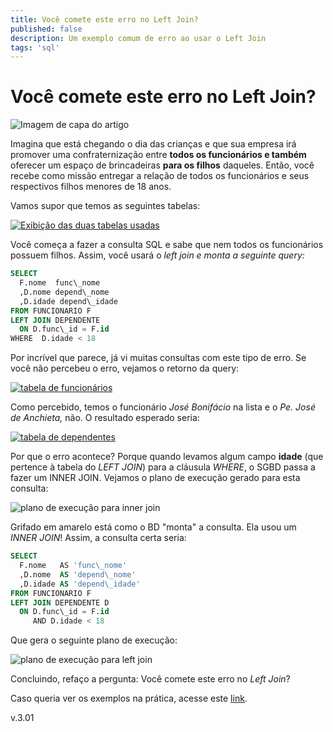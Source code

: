 ```yaml
---
title: Você comete este erro no Left Join?
published: false
description: Um exemplo comum de erro ao usar o Left Join
tags: 'sql'
---
```


# Você comete este erro no Left Join?

![Imagem de capa do artigo](https://media-exp1.licdn.com/dms/image/C4D12AQG4ox7yv7p6EQ/article-cover_image-shrink_423_752/0/1651578328606?e=2147483647&v=beta&t=ZK8wOw_90WeE1xBBqlyhK_iFUYo9tZ1536HyvMVMUQc)


Imagina que está chegando o dia das crianças e que sua empresa irá promover uma confraternização entre **todos os funcionários e também** oferecer um espaço de brincadeiras **para os filhos** daqueles. Então, você recebe como missão entregar a relação de todos os funcionários e seus respectivos filhos menores de 18 anos.

Vamos supor que temos as seguintes tabelas:

[![Exibição das duas tabelas usadas](https://media-exp1.licdn.com/dms/image/C4D12AQEf8ioRWKt2Zg/article-inline_image-shrink_1500_2232/0/1651581016945?e=2147483647&v=beta&t=IBjlCbKlhJfJbuXyqhAK_gAr_r-f9uXJx0AGvBmd6QY)](https://dbfiddle.uk/?rdbms=sqlserver_2016&fiddle=70d84946a39ee6ae487e93fa4ec7fbf2)

Você começa a fazer a consulta SQL e sabe que nem todos os funcionários possuem filhos. Assim, você usará o _left join e monta a seguinte query:_

``` sql
SELECT
  F.nome  func\_nome
  ,D.nome depend\_nome
  ,D.idade depend\_idade
FROM FUNCIONARIO F
LEFT JOIN DEPENDENTE
  ON D.func\_id = F.id
WHERE  D.idade < 18
```

Por incrível que parece, já vi muitas consultas com este tipo de erro. Se você não percebeu o erro, vejamos o retorno da query:

[![tabela de funcionários](https://media-exp1.licdn.com/dms/image/C4D12AQFX8h7E-5HrgQ/article-inline_image-shrink_1500_2232/0/1651582362950?e=2147483647&v=beta&t=gw7GcXNksafjuNB0Mes4Yq-T4nzmAvDNWFlSzifFW4U)](https://dbfiddle.uk/?rdbms=sqlserver_2016&fiddle=70d84946a39ee6ae487e93fa4ec7fbf2)

Como percebido, temos o funcionário _José Bonifácio_ na lista e o _Pe. José de Anchieta,_ não. O resultado esperado seria:

[![tabela de dependentes](https://media-exp1.licdn.com/dms/image/C4D12AQFv_3WyLbzzLw/article-inline_image-shrink_1500_2232/0/1651582381903?e=2147483647&v=beta&t=secJjHusk3oUMmXeKdq5PxgGvYtaL2cYW754qBGcKZY)](https://dbfiddle.uk/?rdbms=sqlserver_2016&fiddle=70d84946a39ee6ae487e93fa4ec7fbf2)

Por que o erro acontece? Porque quando levamos algum campo **idade** (que pertence à tabela do _LEFT JOIN_) para a cláusula _WHERE_, o SGBD passa a fazer um INNER JOIN. Vejamos o plano de execução gerado para esta consulta:

![plano de execução para inner join](https://media-exp1.licdn.com/dms/image/C4D12AQF67eKAciJdAA/article-inline_image-shrink_1500_2232/0/1651583202846?e=2147483647&v=beta&t=nobJsh05_sZTYfdvbki-tgAxxVvuCPtXQxPIPTZZz3A)

Grifado em amarelo está como o BD "monta" a consulta. Ela usou um _INNER JOIN_! Assim, a consulta certa seria:
``` sql
SELECT
  F.nome   AS 'func\_nome'
  ,D.nome  AS 'depend\_nome'
  ,D.idade AS 'depend\_idade'
FROM FUNCIONARIO F
LEFT JOIN DEPENDENTE D
  ON D.func\_id = F.id
     AND D.idade < 18
```

Que gera o seguinte plano de execução:

![plano de execução para left join](https://media-exp1.licdn.com/dms/image/C4D12AQE-bxE9WpWTyg/article-inline_image-shrink_1500_2232/0/1651583434146?e=2147483647&v=beta&t=a7DS4UDrIn1p8U66XaWyhBwYsEzNASkdkGjiAs7xQZQ)

Concluindo, refaço a pergunta: Você comete este erro no _Left Join_?

Caso queria ver os exemplos na prática, acesse este [link](git@github.com:airtoncarneiro/my-dev.to.git).

v.3.01
